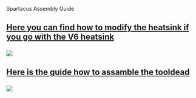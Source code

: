 <p align="left">Spartacus Assembly Guide </p>


##   <a href="v6_heatsink_mod.md" > Here you can find how to modify the heatsink if you go with the V6 heatsink </a>
###  <a href="v6_heatsink_mod.md" > <img style="max-width: 70%;" src="https://github.com/dury10/VoronUsers/blob/Spartacus/printer_mods/dury10/Spartacus/IMAGES/spartacus_assembley/v6_heatsink_mod/heatsink_mod.jpeg"></a>


##   <a href="toolhead_assembly.md" > Here is the guide how to assamble the tooldead  </a>
###  <a href="toolhead_assembly.md" > <img style="max-width: 70%;" src="https://github.com/dury10/VoronUsers/blob/Spartacus/printer_mods/dury10/Spartacus/IMAGES/spartacus_assembley/1.jpeg"></a>



